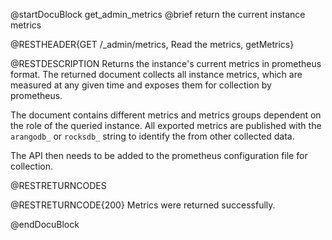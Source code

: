 
@startDocuBlock get_admin_metrics
@brief return the current instance metrics

@RESTHEADER{GET /_admin/metrics, Read the metrics, getMetrics}

@RESTDESCRIPTION
Returns the instance's current metrics in prometheus format. The
returned document collects all instance metrics, which are measured
at any given time and exposes them for collection by prometheus.

The document contains different metrics and metrics groups dependent
on the role of the queried instance. All exported metrics are
published with the `arangodb_` or `rocksdb_` string to identify the
from other collected data. 

The API then needs to be added to the prometheus configuration file
for collection.

@RESTRETURNCODES

@RESTRETURNCODE{200}
Metrics were returned successfully.

@endDocuBlock


